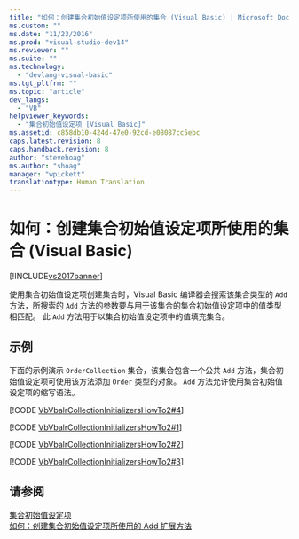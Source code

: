 ```yaml
---
title: "如何：创建集合初始值设定项所使用的集合 (Visual Basic) | Microsoft Docs"
ms.custom: ""
ms.date: "11/23/2016"
ms.prod: "visual-studio-dev14"
ms.reviewer: ""
ms.suite: ""
ms.technology: 
  - "devlang-visual-basic"
ms.tgt_pltfrm: ""
ms.topic: "article"
dev_langs: 
  - "VB"
helpviewer_keywords: 
  - "集合初始值设定项 [Visual Basic]"
ms.assetid: c858db10-424d-47e0-92cd-e08087cc5ebc
caps.latest.revision: 8
caps.handback.revision: 8
author: "stevehoag"
ms.author: "shoag"
manager: "wpickett"
translationtype: Human Translation
---
```

# 如何：创建集合初始值设定项所使用的集合 (Visual Basic)
[!INCLUDE[vs2017banner](../../../../csharp/includes/vs2017banner.md)]

使用集合初始值设定项创建集合时，Visual Basic 编译器会搜索该集合类型的 `Add` 方法，所搜索的 `Add` 方法的参数要与用于该集合的集合初始值设定项中的值类型相匹配。  此 `Add` 方法用于以集合初始值设定项中的值填充集合。  
  
## 示例  
 下面的示例演示 `OrderCollection` 集合，该集合包含一个公共 `Add` 方法，集合初始值设定项可使用该方法添加 `Order` 类型的对象。  `Add` 方法允许使用集合初始值设定项的缩写语法。  
  
 [!CODE [VbVbalrCollectionInitializersHowTo2#4](../CodeSnippet/VS_Snippets_VBCSharp/VbVbalrCollectionInitializersHowTo2#4)]  
  
 [!CODE [VbVbalrCollectionInitializersHowTo2#1](../CodeSnippet/VS_Snippets_VBCSharp/VbVbalrCollectionInitializersHowTo2#1)]  
  
 [!CODE [VbVbalrCollectionInitializersHowTo2#2](../CodeSnippet/VS_Snippets_VBCSharp/VbVbalrCollectionInitializersHowTo2#2)]  
  
 [!CODE [VbVbalrCollectionInitializersHowTo2#3](../CodeSnippet/VS_Snippets_VBCSharp/VbVbalrCollectionInitializersHowTo2#3)]  
  
## 请参阅  
 [集合初始值设定项](../../../../visual-basic/programming-guide/language-features/collection-initializers/index.md)   
 [如何：创建集合初始值设定项所使用的 Add 扩展方法](../../../../visual-basic/programming-guide/language-features/collection-initializers/how-to-create-an-add-extension-method-used-by-a-collection-initializer.md)